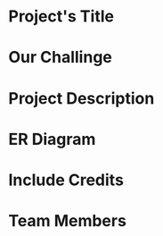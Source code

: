 # Project's Title

# Our Challinge

# Project Description

# ER Diagram 

# Include Credits

# Team Members 
